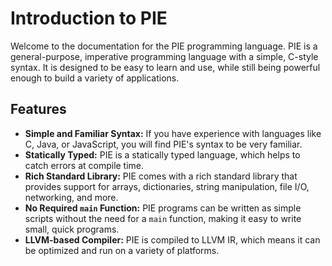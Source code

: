 # Introduction to PIE

Welcome to the documentation for the PIE programming language. PIE is a general-purpose, imperative programming language with a simple, C-style syntax. It is designed to be easy to learn and use, while still being powerful enough to build a variety of applications.

## Features

* **Simple and Familiar Syntax:** If you have experience with languages like C, Java, or JavaScript, you will find PIE's syntax to be very familiar.
* **Statically Typed:** PIE is a statically typed language, which helps to catch errors at compile time.
* **Rich Standard Library:** PIE comes with a rich standard library that provides support for arrays, dictionaries, string manipulation, file I/O, networking, and more.
* **No Required `main` Function:** PIE programs can be written as simple scripts without the need for a `main` function, making it easy to write small, quick programs.
* **LLVM-based Compiler:** PIE is compiled to LLVM IR, which means it can be optimized and run on a variety of platforms.
